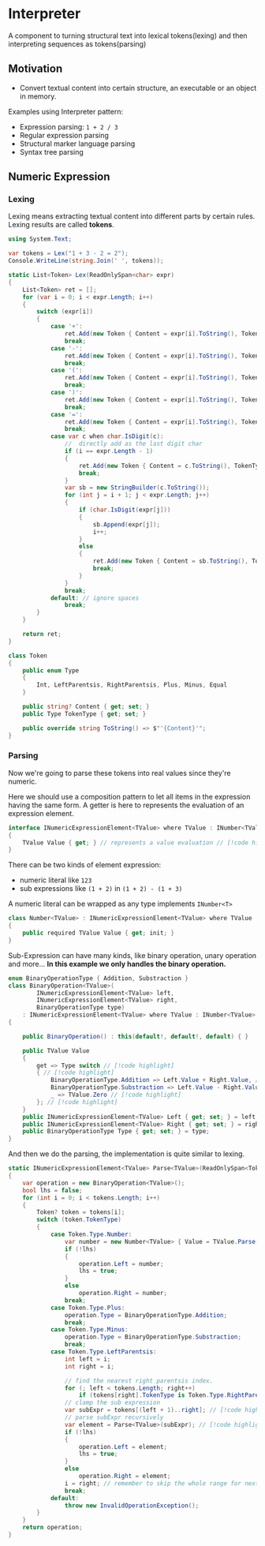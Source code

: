 # Interpreter

A component to turning structural text into lexical tokens(lexing) and then interpreting sequences as tokens(parsing)

## Motivation

- Convert textual content into certain structure, an executable or an object in memory.

Examples using Interpreter pattern:

- Expression parsing: `1 + 2 / 3`
- Regular expression parsing
- Structural marker language parsing
- Syntax tree parsing

## Numeric Expression

### Lexing

Lexing means extracting textual content into different parts by certain rules.
Lexing results are called **tokens**.

```cs
using System.Text;

var tokens = Lex("1 + 3 - 2 = 2");
Console.WriteLine(string.Join(' ', tokens));

static List<Token> Lex(ReadOnlySpan<char> expr)
{
    List<Token> ret = [];
    for (var i = 0; i < expr.Length; i++)
    {
        switch (expr[i])
        {
            case '+':
                ret.Add(new Token { Content = expr[i].ToString(), TokenType = Token.Type.Plus });
                break;
            case '-':
                ret.Add(new Token { Content = expr[i].ToString(), TokenType = Token.Type.Minus });
                break;
            case '(':
                ret.Add(new Token { Content = expr[i].ToString(), TokenType = Token.Type.LeftParentsis });
                break;
            case ')':
                ret.Add(new Token { Content = expr[i].ToString(), TokenType = Token.Type.RightParentsis });
                break;
            case '=':
                ret.Add(new Token { Content = expr[i].ToString(), TokenType = Token.Type.Equal });
                break;
            case var c when char.IsDigit(c):
                //  directly add as the last digit char
                if (i == expr.Length - 1)
                {
                    ret.Add(new Token { Content = c.ToString(), TokenType = Token.Type.Int });
                    break;
                }
                var sb = new StringBuilder(c.ToString());
                for (int j = i + 1; j < expr.Length; j++)
                {
                    if (char.IsDigit(expr[j]))
                    {
                        sb.Append(expr[j]);
                        i++;
                    }
                    else
                    {
                        ret.Add(new Token { Content = sb.ToString(), TokenType = Token.Type.Int });
                        break;
                    }
                }
                break;
            default: // ignore spaces
                break;
        }
    }

    return ret;
}

class Token
{
    public enum Type
    {
        Int, LeftParentsis, RightParentsis, Plus, Minus, Equal
    }

    public string? Content { get; set; }
    public Type TokenType { get; set; }

    public override string ToString() => $"'{Content}'";
}
```

### Parsing

Now we're going to parse these tokens into real values since they're numeric.

Here we should use a composition pattern to let all items in the expression having the same form.
A getter is here to represents the evaluation of an expression element.

```cs
interface INumericExpressionElement<TValue> where TValue : INumber<TValue>
{
    TValue Value { get; } // represents a value evaluation // [!code highlight] 
}
```

There can be two kinds of element expression:

- numeric literal like `123`
- sub expressions like `(1 + 2)` in `(1 + 2) - (1 + 3)`

A numeric literal can be wrapped as any type implements `INumber<T>`
```cs
class Number<TValue> : INumericExpressionElement<TValue> where TValue : INumber<TValue>
{
    public required TValue Value { get; init; }
}
```

Sub-Expression can have many kinds, like binary operation, unary operation and more...
**In this example we only handles the binary operation.**

```cs
enum BinaryOperationType { Addition, Substraction }
class BinaryOperation<TValue>(
        INumericExpressionElement<TValue> left,
        INumericExpressionElement<TValue> right,
        BinaryOperationType type)
    : INumericExpressionElement<TValue> where TValue : INumber<TValue>
{

    public BinaryOperation() : this(default!, default!, default) { }

    public TValue Value
    {
        get => Type switch // [!code highlight] 
        { // [!code highlight] 
            BinaryOperationType.Addition => Left.Value + Right.Value, // [!code highlight] 
            BinaryOperationType.Substraction => Left.Value - Right.Value, // [!code highlight] 
            _ => TValue.Zero // [!code highlight] 
        }; // [!code highlight] 
    }
    public INumericExpressionElement<TValue> Left { get; set; } = left;
    public INumericExpressionElement<TValue> Right { get; set; } = right;
    public BinaryOperationType Type { get; set; } = type;
}
```

And then we do the parsing, the implementation is quite similar to lexing.

```cs
static INumericExpressionElement<TValue> Parse<TValue>(ReadOnlySpan<Token> tokens) where TValue : INumber<TValue>
{
    var operation = new BinaryOperation<TValue>();
    bool lhs = false;
    for (int i = 0; i < tokens.Length; i++)
    {
        Token? token = tokens[i];
        switch (token.TokenType)
        {
            case Token.Type.Number:
                var number = new Number<TValue> { Value = TValue.Parse(token.Content.AsSpan(), NumberStyles.Number, null) };
                if (!lhs)
                {
                    operation.Left = number;
                    lhs = true;
                }
                else
                    operation.Right = number;
                break;
            case Token.Type.Plus:
                operation.Type = BinaryOperationType.Addition;
                break;
            case Token.Type.Minus:
                operation.Type = BinaryOperationType.Substraction;
                break;
            case Token.Type.LeftParentsis:
                int left = i;
                int right = i;

                // find the nearest right parentsis index.
                for (; left < tokens.Length; right++)
                    if (tokens[right].TokenType is Token.Type.RightParentsis) break;
                // clamp the sub expression
                var subExpr = tokens[(left + 1)..right]; // [!code highlight] 
                // parse subExpr recursively
                var element = Parse<TValue>(subExpr); // [!code highlight] 
                if (!lhs)
                {
                    operation.Left = element;
                    lhs = true;
                }
                else
                    operation.Right = element;
                i = right; // remember to skip the whole range for next iteration. // [!code highlight] 
                break;
            default:
                throw new InvalidOperationException();
        }
    }
    return operation;
}
```
